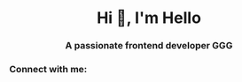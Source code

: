 <h1 align="center">Hi 👋, I'm Hello</h1>
<h3 align="center">A passionate frontend developer GGG</h3>

<h3 align="left">Connect with me:</h3>
<p align="left">
</p>
